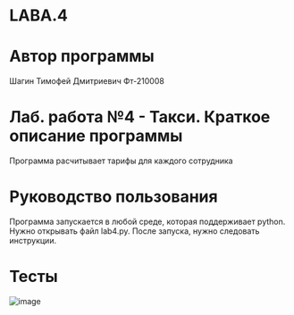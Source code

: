 # LABA.4
# Автор программы
Шагин Тимофей Дмитриевич Фт-210008
# Лаб. работа №4 - Такси. Краткое описание программы
Программа расчитывает тарифы для каждого сотрудника
# Руководство пользования
Программа запускается в любой среде, которая поддерживает python. Нужно открывать файл lab4.py. После запуска, нужно следовать инструкции.
# Тесты
![image](https://user-images.githubusercontent.com/114610696/200157438-56dfc3da-7930-4b4b-94a5-3a547a1e7e04.png)
